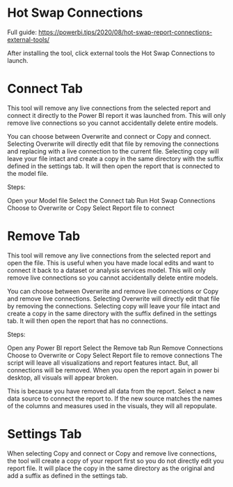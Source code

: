 # Hot Swap Connections

Full guide:
https://powerbi.tips/2020/08/hot-swap-report-connections-external-tools/



After installing the tool, click external tools the Hot Swap Connections to launch.

# Connect Tab

This tool will remove any live connections from the selected report and connect it directly to the Power BI report it was launched from. This will only remove live connections so you cannot accidentally delete entire models.

You can choose between Overwrite and connect or Copy and connect. Selecting Overwrite will directly edit that file by removing the connections and replacing with a live connection to the current file. Selecting copy will leave your file intact and create a copy in the same directory with the suffix defined in the settings tab.
It will then open the report that is connected to the model file.

Steps:

Open your Model file
Select the Connect tab
Run Hot Swap Connections
Choose to Overwrite or Copy
Select Report file to connect

# Remove Tab

This tool will remove any live connections from the selected report and open the file. This is useful when you have made local edits and want to connect it back to a dataset or analysis services model. This will only remove live connections so you cannot accidentally delete entire models.

You can choose between Overwrite and remove live connections or Copy and remove live connections. Selecting Overwrite will directly edit that file by removing the connections. Selecting copy will leave your file intact and create a copy in the same directory with the suffix defined in the settings tab.
It will then open the report that has no connections.

Steps:

Open any Power BI report
Select the Remove tab
Run Remove Connections
Choose to Overwrite or Copy
Select Report file to remove connections
The script will leave all visualizations and report features intact. But, all connections will be removed. When you open the report again in power bi desktop, all visuals will appear broken.

This is because you have removed all data from the report. Select a new data source to connect the report to. If the new source matches the names of the columns and measures used in the visuals, they will all repopulate.

# Settings Tab

When selecting Copy and connect or Copy and remove live connections, the tool will create a copy of your report first so you do not directly edit you report file. It will place the copy in the same directory as the original and add a suffix as defined in the settings tab.
